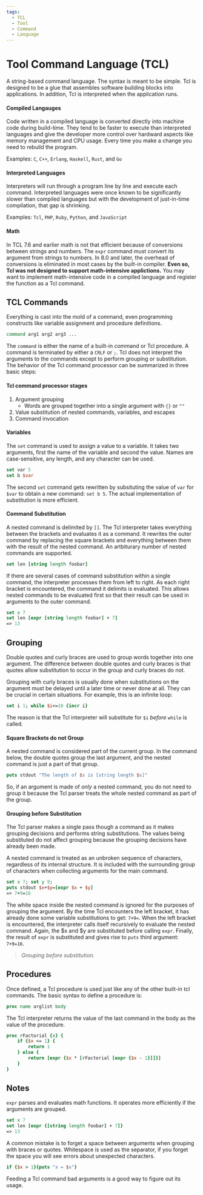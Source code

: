 ```yaml
---
tags:
  - TCL
  - Tool
  - Command
  - Language
---
```


# Tool Command Language (TCL)

A string-based command language. The syntax is meant to be simple. Tcl is designed to be a glue that assembles software building blocks into applications. In addition, Tcl is interpreted when the application runs. 

#### Compiled Langauges

Code written in a compiled language is converted directly into machine code during build-time. They tend to be faster to execute than interpreted languages and give the developer more control over hardward aspects like memory management and CPU usage. Every time you make a change you need to rebuild the program.

Examples: `C`, `C++`, `Erlang`, `Haskell`, `Rust`, and `Go`

#### Interpreted Languages

Interpreters will run through a program line by line and execute each command. Interpreted languages were once known to be significantly slower than compiled languages but with the development of just-in-time compilation, that gap is shrinking.

Examples: `Tcl`, `PHP`, `Ruby`, `Python`, and `JavaScript`

#### Math

In TCL 7.6 and earlier math is not that efficient because of conversions between strings and numbers. The `expr` command must convert its argument from strings to numbers. In 8.0 and later, the overhead of conversions is eliminated in most cases by the built-in compiler. **Even so, Tcl was not designed to support math-intensive applictions.** You may want to implement math-intensive code in a compiled language and register the function as a Tcl command.

##  TCL Commands

Everything is cast into the mold of a command, even programming constructs like variable assignment and procedure definitions.

```tcl
command arg1 arg2 arg3 ...
```

The `command` is either the name of a built-in command or Tcl procedure. A command is terminated by either a `CRLF` or `;`. Tcl does not interpret the arguments to the commands except to perform grouping or substitution. The behavior of the Tcl command processor can be summarized in three basic steps:

#### Tcl command processor stages

1. Argument grouping
	* Words are grouped together into a single argument with `{}` or `""`
2. Value substitution of nested commands, variables, and escapes
3. Command invocation

#### Variables

The `set` command is used to assign a value to a variable. It takes two arguments, first the name of the variable and second the value. Names are case-sensitive, any length, and any character can be used.

```tcl
set var 5
set b $var
```

The second `set` command gets rewritten by subsituting the value of `var` for `$var` to obtain a new command: `set b 5`. The actual implementation of substitution is more efficient. 

#### Command Substitution

A nested command is delimited by `[]`. The Tcl interpreter takes everything between the brackets and evaluates it as a command. It rewrites the outer command by replacing the square brackets and everything between them with the result of the nested command. An artbiturary number of nested commands are supported.

```tcl
set len [string length foobar]
```

If there are several cases of command substitution within a single command, the interpreter processes them from left to right. As each right bracket is encountered, the command it delimits is evaluated. This allows nested commands to be evaluated first so that their result can be used in arguments to the outer command.

```tcl
set x 7
set len [expr [string length foobar] + 7]
=> 13
```



## Grouping 

Double quotes and curly braces are used to group words together into one argument. The difference between double quotes and curly braces is that quotes allow substitution to occur in the group and curly braces do not.

Grouping with curly braces is usually done when substitutions on the argument must be delayed until a later time or never done at all. They can be crucial in certain situations. For example, this is an infinite loop:

```tcl
set i 1; while $i<=10 {incr i}
```

The reason is that the Tcl interpreter will substitute for `$i` *before* `while` is called.

#### Square Brackets do not Group

A nested command is considered part of the current group. In the command below, the double quotes group the last argument, and the nested command is just a part of that group.

```tcl
puts stdout "The length of $s is [string length $s]"
```

So, if an argument is made of *only* a nested command, you do not need to group it because the Tcl parser treats the whole nested command as part of the group.

#### Grouping before Substitution

The Tcl parser makes a single pass though a command as it makes grouping decisions and performs string substitutions. The values being substituted do not affect grouping because the grouping decisions have already been made.

A nested command is treated as an unbroken sequence of characters, regardless of its internal structure. It is included with the surrounding group of characters when collecting arguments for the main command.

```tcl
set x 7; set y 9;
puts stdout $x+$y=[expr $x + $y]
=> 7+9=16
```

The white space inside the nested command is ignored for the purposes of grouping the argument. By the time Tcl encounters the left bracket, it has already done some variable substitutions to get: `7+9=`. When the left bracket is encountered, the interpreter calls itself recursively to evaluate the nested command. Again, the $x and $y are substituted before calling `expr`. Finally, the result of `expr` is substituted and gives rise to `puts` third argument: `7+9=16`.

>*Grouping before substitution.*

## Procedures

Once defined, a Tcl procedure is used just like any of the other built-in tcl commands. The basic syntax to define a procedure is:

```tcl
proc name arglist body
```

The Tcl interpreter returns the value of the last command in the body as the value of the procedure. 

```tcl
proc rFactorial {x} {
    if {$x <= 1} {
        return 1
    } else {
        return [expr {$x * [rFactorial [expr {$x - 1}]]}]
    }
}
```



## Notes
`expr` parses and evaluates math functions. It operates more efficiently if the arguments are grouped.
```tcl
set x 7
set len [expr {[string length foobar] + 7]}
=> 13
```

A common mistake is to forget a space between arguments when grouping with braces or quotes. Whitespace is used as the separator, if you forget the space you will see errors about unexpected characters. 

```tcl
if {$x > 1}{puts "x = $x"}
```

Feeding a Tcl command bad arguments is a good way to figure out its usage.